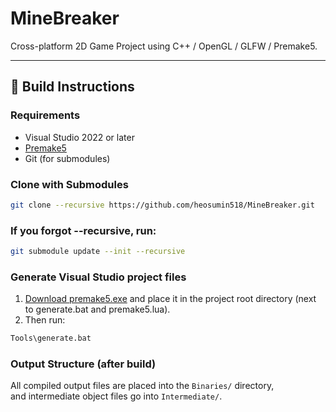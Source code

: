 # MineBreaker

Cross-platform 2D Game Project using C++ / OpenGL / GLFW / Premake5.

---

## 🔧 Build Instructions

### Requirements
- Visual Studio 2022 or later
- [Premake5](https://premake.github.io/download/)
- Git (for submodules)

### Clone with Submodules

```bash
git clone --recursive https://github.com/heosumin518/MineBreaker.git
```

### If you forgot --recursive, run:
```bash
git submodule update --init --recursive
```

### Generate Visual Studio project files

1. [Download premake5.exe](https://github.com/premake/premake-core/releases) and place it in the project root directory (next to generate.bat and premake5.lua).
2. Then run:

```bash
Tools\generate.bat
```

### Output Structure (after build)

All compiled output files are placed into the `Binaries/` directory,  
and intermediate object files go into `Intermediate/`.
